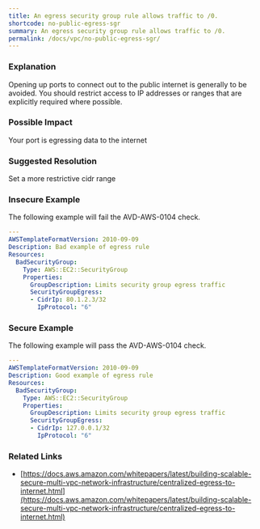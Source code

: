 ```yaml
---
title: An egress security group rule allows traffic to /0.
shortcode: no-public-egress-sgr
summary: An egress security group rule allows traffic to /0. 
permalink: /docs/vpc/no-public-egress-sgr/
---
```


### Explanation

Opening up ports to connect out to the public internet is generally to be avoided. You should restrict access to IP addresses or ranges that are explicitly required where possible.

### Possible Impact
Your port is egressing data to the internet

### Suggested Resolution
Set a more restrictive cidr range


### Insecure Example

The following example will fail the AVD-AWS-0104 check.

```yaml
---
AWSTemplateFormatVersion: 2010-09-09
Description: Bad example of egress rule
Resources:
  BadSecurityGroup:
    Type: AWS::EC2::SecurityGroup
    Properties:
      GroupDescription: Limits security group egress traffic
      SecurityGroupEgress:
      - CidrIp: 80.1.2.3/32
        IpProtocol: "6"

```



### Secure Example

The following example will pass the AVD-AWS-0104 check.

```yaml
---
AWSTemplateFormatVersion: 2010-09-09
Description: Good example of egress rule
Resources:
  BadSecurityGroup:
    Type: AWS::EC2::SecurityGroup
    Properties:
      GroupDescription: Limits security group egress traffic
      SecurityGroupEgress:
      - CidrIp: 127.0.0.1/32
        IpProtocol: "6"

```




### Related Links


- [https://docs.aws.amazon.com/whitepapers/latest/building-scalable-secure-multi-vpc-network-infrastructure/centralized-egress-to-internet.html](https://docs.aws.amazon.com/whitepapers/latest/building-scalable-secure-multi-vpc-network-infrastructure/centralized-egress-to-internet.html)


